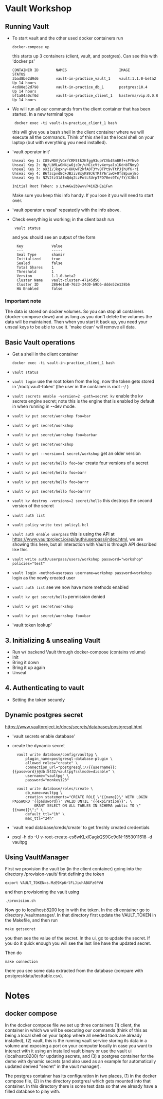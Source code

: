 # Vault Workshop

## Running Vault

- To start vault and the other used docker containers run

      docker-compose up

  this starts up 3 containers (client, vault, and postgres).  Can see this with 'docker ps'

      CONTAINER ID        NAMES                        IMAGE                      STATUS
      3bad8be2d9d6        vault-in-practice_vault_1    vault:1.1.0-beta2          Up 14 hours
      4cd80e52d798        vault-in-practice_db_1       postgres:10.4              Up 14 hours
      bf1a84a0cf0d        vault-in-practice_client_1   kasterma/vip:0.0.0         Up 14 hours

- We will run all our commands from the client container that has been started.  In a new terminal type
 
       docker exec -ti vault-in-practice_client_1 bash
  
  this will give you a bash shell in the client container where we will execute all the commands.  Think of this shell
  as the local shell on your laptop (but with everything you need installed).
  
- 'vault operator init'

      Unseal Key 1: C85vMOVjVGrfCRMttk2Kfgg93upYCVb4SmBRf+sPYhv0
      Unseal Key 2: Hp/LbMLwGN4jwOjcDr/uHCicVtv4e+yalo1KdnbTNmyQ
      Unseal Key 3: oX3I/Jkgxny+8HUwT2kfA0T3Yv8TPt9vTtPJjhUfK+ri
      Unseal Key 4: B6fzcpvdEC+JBziv8xyK89JkTKlY6riwQ+0fsBpuejEo
      Unseal Key 5: NZV2tz31AfmQdq2LzPotLSUrpTFD70es9Tc/fY/XJ0ol
    
      Initial Root Token: s.LtwAGw2b9wvvP4iKZHEa1Fwn

  Make sure you keep this info handy.  If you lose it you will need to start over.

- 'vault operator unseal' repeatedly with the info above.

- Check everything is working; in the client bash run

       vault status
    
  and you should see an output of the form
  
        Key             Value
        ---             -----
        Seal Type       shamir
        Initialized     true
        Sealed          false
        Total Shares    1
        Threshold       1
        Version         1.1.0-beta2
        Cluster Name    vault-cluster-47145d50
        Cluster ID      2864e1a8-7623-34d0-b9b6-ddde52e138b6
        HA Enabled      false

### Important note

The data is stored on docker volumes.  So you can stop all containers (docker-compose down) and as long as you don't
delete the volumes the data will be maintained.  Then when you start it back up, you need your unseal keys to
be able to use it.  'make clean' will remove all data.

## Basic Vault operations

- Get a shell in the client container

      docker exec -ti vault-in-practice_client_1 bash

- `vault status`
- `vault login` use the root token from the log, now the token gets stored in '/root/.vault-token' (the user in the
   container is root :-/ )

- `vault secrets enable -version=2 -path=secret kv` enable the kv secrets engine secret; note this is the engine that is
   enabled by default in when running in --dev mode.

- `vault kv put secret/workshop foo=bar`
- `vault kv get secret/workshop`
- `vault kv put secret/workshop foo=barbar`
- `vault kv get secret/workshop`
- `vault kv get --version=1 secret/workshop` get an older version

- `vault kv put secret/hello foo=bar` create four versions of a secret
- `vault kv put secret/hello foo=barr`
- `vault kv put secret/hello foo=barrr`
- `vault kv put secret/hello foo=barrrr`
- `vault kv destroy -versions=2 secret/hello` this destroys the second version of the secret

- `vault auth list`
- `vault policy write test policy1.hcl`
- `vault auth enable userpass` this is using the API at https://www.vaultproject.io/api/auth/userpass/index.html, we
  are showing this here, but all interaction with Vault is through API described like this
- `vault write auth/userpass/users/workshop password="workshop" policies="test"`
- `vault login -method=userpass username=workshop password=workshop` login as the newly created user
- `vault auth list` see we now have more methods enabled
- `vault kv get secret/hello` permission denied
- `vault kv get secret/workshop`
- `vault kv put secret/workshop foo=bar`

- 'vault token lookup'

## 3. Initializing & unsealing Vault

* Run w/ backend Vault through docker-compose (contains volume)
* Init
* Bring it down
* Bring it up again
* Unseal

## 4. Authenticating to vault

* Setting the token securely

## Dynamic postgres secret

https://www.vaultproject.io/docs/secrets/databases/postgresql.html

- 'vault secrets enable database'
- create the dynamic secret

        vault write database/config/vaultpg \
            plugin_name=postgresql-database-plugin \
            allowed_roles="create" \
            connection_url="postgresql://{{username}}:{{password}}@db:5432/vaultpg?sslmode=disable" \
            username="vaultpg" \
            password="monkey123"
    
        vault write database/roles/create \
            db_name=vaultpg \
            creation_statements="CREATE ROLE \"{{name}}\" WITH LOGIN PASSWORD '{{password}}' VALID UNTIL '{{expiration}}'; \
                GRANT SELECT ON ALL TABLES IN SCHEMA public TO \"{{name}}\";" \
            default_ttl="1h" \
            max_ttl="24h"

- 'vault read database/creds/create' to get freshly created credentials

- psql -h db -U v-root-create-es6wKLxlCagkQS9Gc9dN-1553011618 -d vaultpg

## Using VaultManager

First we provision the vault by (in the client container) going into the directory /provision-vault/ first defining
the token

    export VAULT_TOKEN=s.MzE9Kp6rlFLJiuhABGFz0PVd
    
and then provisioning the vault using

    ./provision.sh
    
Now go to localhost:8200 log in with the token.  In the cli container go to directory /vaultmanager/.  In that
directory first update the VAULT_TOKEN in the Makefile, and then run

    make getsecret
    
you then see the value of the secret.  In the ui, go to update the secret.  If you do it quick enough you will
see the last line have the updated secret.

Then do

    make connection

there you see some data extracted from the database (compare with postgres/data/testtable.csv).

# Notes

## docker compose

In the docker compose file we set up three containers (1) client, the container in which we will be executing our
commands (think of this as being a local shell on your laptop where all needed tools are already installed), (2) vault,
this is the running vault service storing its data in a volume and exposing a port on your computer locally in case
you want to interact with it using an installed vault binary or use the vault ui (localhost:8200) for updating secrets,
and (3) a postgres container for the demo with dynamic secrets (and also used as an example for automatically updated
derived "secret" in the vault manager).

The postgres container has its configuration in two places, (1) in the docker compose file, (2) in the directory
postgres/ which gets mounted into that container.  In this directory there is some test data so that we already have
a filled database to play with.

